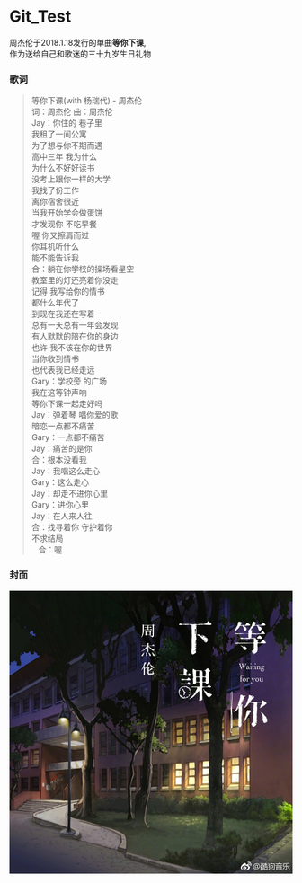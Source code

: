 # Git_Test
周杰伦于2018.1.18发行的单曲**等你下课**,<br>
作为送给自己和歌迷的三十九岁生日礼物 
### 歌词
>等你下课(with 杨瑞代) - 周杰伦  
    词：周杰伦  曲：周杰伦  
    Jay：你住的 巷子里  
    我租了一间公寓  
    为了想与你不期而遇  
    高中三年 我为什么  
    为什么不好好读书  
    没考上跟你一样的大学  
    我找了份工作  
    离你宿舍很近  
    当我开始学会做蛋饼  
    才发现你 不吃早餐  
    喔 你又擦肩而过  
    你耳机听什么  
    能不能告诉我  
    合：躺在你学校的操场看星空  
    教室里的灯还亮着你没走  
    记得 我写给你的情书  
    都什么年代了  
    到现在我还在写着  
    总有一天总有一年会发现  
    有人默默的陪在你的身边  
    也许 我不该在你的世界  
    当你收到情书  
    也代表我已经走远  
    Gary：学校旁 的广场  
    我在这等钟声响  
    等你下课一起走好吗  
    Jay：弹着琴 唱你爱的歌  
    暗恋一点都不痛苦  
    Gary：一点都不痛苦  
    Jay：痛苦的是你  
    合：根本没看我  
    Jay：我唱这么走心  
    Gary：这么走心  
    Jay：却走不进你心里  
    Gary：进你心里  
    Jay：在人来人往  
    合：找寻着你 守护着你  
    不求结局  
    合：喔
### 封面
![封面](https://github.com/GCCCCG/Git_Test/blob/master/cover.jpg)
